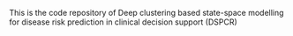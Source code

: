 This is the code repository of Deep clustering based state-space modelling for disease risk prediction in clinical decision support (DSPCR)